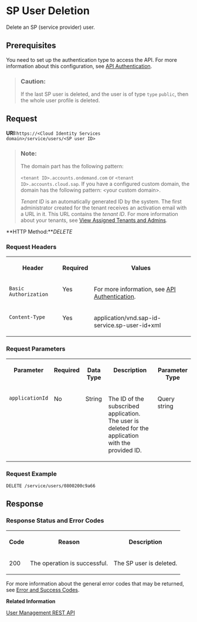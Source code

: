 <!-- loiodba2028899cf462f9cfd97c9b8505de4 -->

# SP User Deletion

Delete an SP \(service provider\) user.



<a name="loiodba2028899cf462f9cfd97c9b8505de4__section_mbm_1xk_fdb"/>

## Prerequisites

You need to set up the authentication type to access the API. For more information about this configuration, see [API Authentication](../Operation-Guide/api-authentication-9d200d5.md).



> ### Caution:  
> If the last SP user is deleted, and the user is of type `type` `public`, then the whole user profile is deleted.



## Request

**URI:**<code>https://&lt;Cloud Identity Services domain&gt;/service/users/&lt;SP user ID&gt;</code>

> ### Note:  
> The domain part has the following pattern:
> 
> `<tenant ID>.accounts.ondemand.com` or `<tenant ID>.accounts.cloud.sap`. If you have a configured custom domain, the domain has the following pattern: <your custom domain\>.
> 
> *Tenant ID* is an automatically generated ID by the system. The first administrator created for the tenant receives an activation email with a URL in it. This URL contains the *tenant ID*. For more information about your tenants, see [View Assigned Tenants and Admins](../view-assigned-tenants-and-admins-f56e6f2.md).

**HTTP Method:***DELETE*



### Request Headers


<table>
<tr>
<th valign="top">

Header

</th>
<th valign="top">

Required

</th>
<th valign="top">

Values

</th>
</tr>
<tr>
<td valign="top">

`Basic Authorization`

</td>
<td valign="top">

Yes

</td>
<td valign="top">

For more information, see [API Authentication](../Operation-Guide/api-authentication-9d200d5.md).

</td>
</tr>
<tr>
<td valign="top">

`Content-Type`

</td>
<td valign="top">

Yes

</td>
<td valign="top">

application/vnd.sap-id-service.sp-user-id+xml

</td>
</tr>
</table>



### Request Parameters


<table>
<tr>
<th valign="top">

Parameter

</th>
<th valign="top">

Required

</th>
<th valign="top">

Data Type

</th>
<th valign="top">

Description

</th>
<th valign="top">

Parameter Type

</th>
</tr>
<tr>
<td valign="top">

`applicationId`

</td>
<td valign="top">

No

</td>
<td valign="top">

String

</td>
<td valign="top">

The ID of the subscribed application. The user is deleted for the application with the provided ID.

</td>
<td valign="top">

Query string

</td>
</tr>
</table>



### Request Example

```
DELETE /service/users/0800200c9a66
```



## Response



### Response Status and Error Codes


<table>
<tr>
<th valign="top">

Code

</th>
<th valign="top">

Reason

</th>
<th valign="top">

Description

</th>
</tr>
<tr>
<td valign="top">

200

</td>
<td valign="top">

The operation is successful.

</td>
<td valign="top">

The SP user is deleted.

</td>
</tr>
</table>

For more information about the general error codes that may be returned, see [Error and Success Codes](error-and-success-codes-7f87a75.md).



**Related Information**  


[User Management REST API](user-management-rest-api-e6bb70d.md "This REST API allows you to implement a request for user management, such as user registration, as well as SP user retrieval, deactivation and deletion.")

